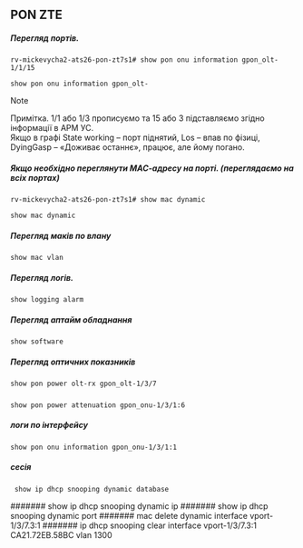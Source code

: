 ## PON ZTE

##### Перегляд портів. 

`rv-mickevycha2-ats26-pon-zt7s1# show pon onu information gpon_olt-1/1/15`

    show pon onu information gpon_olt-

> [!NOTE]  
> Примітка. 1/1 або 1/3 прописуємо та 15 або 3 підставляємо згідно інформації в АРМ УС. \
> Якщо в графі State working – порт піднятий, Los – впав по фізиці, DyingGasp – «Доживає останнє», працює, але йому погано. 

##### Якщо необхідно переглянути МАС-адресу на порті. (переглядаємо на всіх портах)

`rv-mickevycha2-ats26-pon-zt7s1# show mac dynamic`

    show mac dynamic
##### Перегляд маків по влану
    show mac vlan 
##### Перегляд логів. 
    show logging alarm 
##### Перегляд аптайм обладнання
    show software 
##### Перегляд оптичних показників
    show pon power olt-rx gpon_olt-1/3/7
#####
    show pon power attenuation gpon_onu-1/3/1:6 

##### логи по інтерфейсу
    show pon onu information gpon_onu-1/3/1:1


##### сесія
     show ip dhcp snooping dynamic database
#######
     show ip dhcp snooping dynamic ip
#######
     show ip dhcp snooping dynamic port
#######
     mac delete dynamic interface vport-1/3/7.3:1
#######
     ip dhcp snooping clear interface vport-1/3/7.3:1 CA21.72EB.58BC vlan 1300

     
